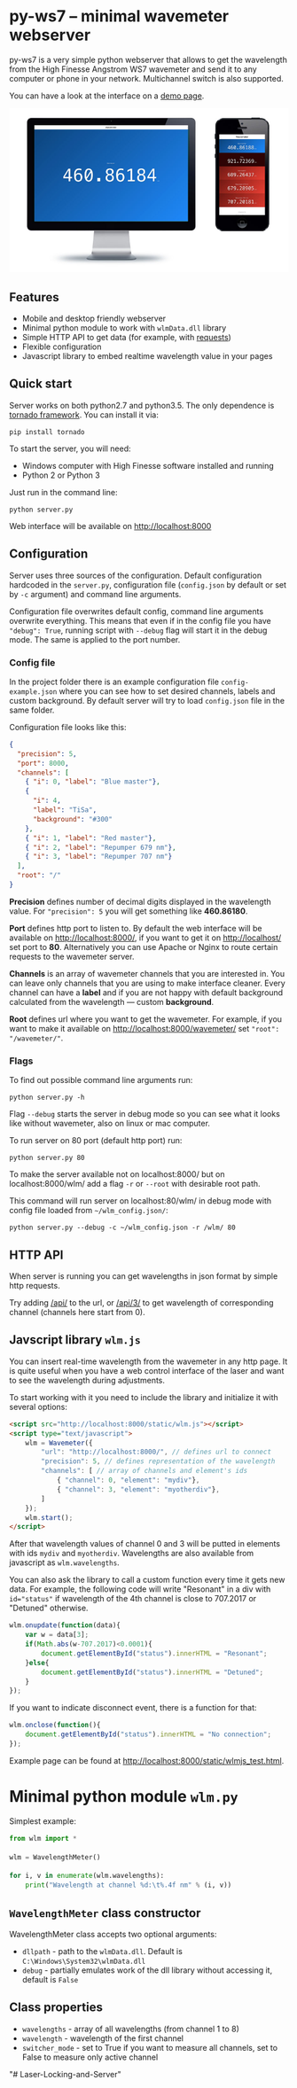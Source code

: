 # py-ws7 – minimal wavemeter webserver

py-ws7 is a very simple python webserver that allows to get the wavelength from the High Finesse Angstrom WS7 wavemeter and send it to any computer or phone in your network. Multichannel switch is also supported.

You can have a look at the interface on a [demo page](https://wavemeter.quantumgear.io/demo/).

![python webserver for HighFinesse wavemeter](extra/screenshot.jpg)

## Features

- Mobile and desktop friendly webserver
- Minimal python module to work with `wlmData.dll` library
- Simple HTTP API to get data (for example, with [requests](http://docs.python-requests.org/en/master/))
- Flexible configuration
- Javascript library to embed realtime wavelength value in your pages

## Quick start

Server works on both python2.7 and python3.5. The only dependence is [tornado framework](http://www.tornadoweb.org/en/stable/). You can install it via:

```
pip install tornado
```

To start the server, you will need:

- Windows computer with High Finesse software installed and running
- Python 2 or Python 3

Just run in the command line:

```
python server.py
```

Web interface will be available on [http://localhost:8000](http://localhost:8000)

## Configuration

Server uses three sources of the configuration. Default configuration hardcoded in the `server.py`, configuration file (`config.json` by default or set by `-c` argument) and command line arguments.

Configuration file overwrites default config, command line arguments overwrite everything. This means that even if in the config file you have `"debug": True`, running script with `--debug` flag will start it in the debug mode. The same is applied to the port number.

### Config file

In the project folder there is an example configuration file `config-example.json` where you can see how to set desired channels, labels and custom background. By default server will try to load `config.json` file in the same folder.

Configuration file looks like this:

```json
{
  "precision": 5,
  "port": 8000,
  "channels": [
    { "i": 0, "label": "Blue master"},
    {
      "i": 4,
      "label": "TiSa",
      "background": "#300"
    },
    { "i": 1, "label": "Red master"},
    { "i": 2, "label": "Repumper 679 nm"},
    { "i": 3, "label": "Repumper 707 nm"}
  ],
  "root": "/"
}
```
**Precision** defines number of decimal digits displayed in the wavelength value. For `"precision": 5` you will get something like **460.86180**.

**Port** defines http port to listen to. By default the web interface will be available on [http://localhost:8000/](http://localhost:8000/), if you want to get it on [http://localhost/](http://localhost/) set port to **80**. Alternatively you can use Apache or Nginx to route certain requests to the wavemeter server.

**Channels** is an array of wavemeter channels that you are interested in. You can leave only channels that you are using to make interface cleaner. Every channel can have a **label** and if you are not happy with default background calculated from the wavelength — custom **background**.

**Root** defines url where you want to get the wavemeter. For example, if you want to make it available on [http://localhost:8000/wavemeter/](http://localhost:8000/wavemeter/) set `"root": "/wavemeter/"`.

### Flags

To find out possible command line arguments run:

```
python server.py -h
```

Flag `--debug` starts the server in debug mode so you can see what it looks like without wavemeter, also on linux or mac computer.

To run server on 80 port (default http port) run:

```
python server.py 80
```

To make the server available not on localhost:8000/ but on localhost:8000/wlm/ add a flag `-r` or `--root` with desirable root path.

This command will run server on localhost:80/wlm/ in debug mode with config file loaded from `~/wlm_config.json/`:

```
python server.py --debug -c ~/wlm_config.json -r /wlm/ 80
```

## HTTP API

When server is running you can get wavelengths in json format by simple http requests.

Try adding [/api/](http://localhost:8000/api/) to the url, or [/api/3/](http://localhost:8000/api/3/) to get wavelength of corresponding channel (channels here start from 0).

## Javscript library `wlm.js`

You can insert real-time wavelength from the wavemeter in any http page. It is quite useful when you have a web control interface of the laser and want to see the wavelength during adjustments.

To start working with it you need to include the library and initialize it with several options:

```html
<script src="http://localhost:8000/static/wlm.js"></script>
<script type="text/javascript">
	wlm = Wavemeter({
		"url": "http://localhost:8000/", // defines url to connect
		"precision": 5, // defines representation of the wavelength
		"channels": [ // array of channels and element's ids
			{ "channel": 0, "element": "mydiv"},
			{ "channel": 3, "element": "myotherdiv"},
		]
	});
	wlm.start();
</script>
```

After that wavelength values of channel 0 and 3 will be putted in elements with ids `mydiv` and `myotherdiv`. Wavelengths are also available from javascript as `wlm.wavelengths`.

You can also ask the library to call a custom function every time it gets new data. For example, the following code will write "Resonant" in a div with `id="status"` if wavelength of the 4th channel is close to 707.2017 or "Detuned" otherwise.

```javascript
wlm.onupdate(function(data){
	var w = data[3];
	if(Math.abs(w-707.2017)<0.0001){
		document.getElementById("status").innerHTML = "Resonant";
	}else{
		document.getElementById("status").innerHTML = "Detuned";
	}
});
```

If you want to indicate disconnect event, there is a function for that:

```javascript
wlm.onclose(function(){
	document.getElementById("status").innerHTML = "No connection";
});
```

Example page can be found at [http://localhost:8000/static/wlmjs_test.html](http://localhost:8000/static/wlmjs_test.html).

# Minimal python module `wlm.py`

Simplest example:

```python
from wlm import *

wlm = WavelengthMeter()

for i, v in enumerate(wlm.wavelengths):
    print("Wavelength at channel %d:\t%.4f nm" % (i, v))
```

## `WavelengthMeter` class constructor

WavelengthMeter class accepts two optional arguments:
- `dllpath` - path to the `wlmData.dll`. Default is `C:\Windows\System32\wlmData.dll`
- `debug` - partially emulates work of the dll library without accessing it, default is `False`

## Class properties

- `wavelengths` - array of all wavelengths (from channel 1 to 8)
- `wavelength` - wavelength of the first channel
- `switcher_mode` - set to True if you want to measure all channels, set to False to measure only active channel

"# Laser-Locking-and-Server" 
